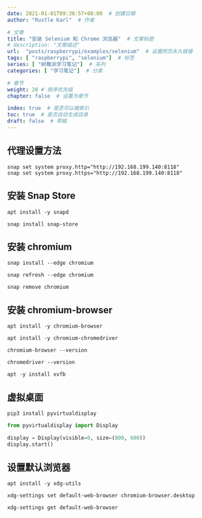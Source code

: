 ```yaml
---
date: 2021-01-01T09:38:57+08:00  # 创建日期
author: "Rustle Karl"  # 作者

# 文章
title: "安装 Selenium 和 Chrome 浏览器"  # 文章标题
# description: "文章描述"
url:  "posts/raspberrypi/examples/selenium"  # 设置网页永久链接
tags: [ "raspberrypi", "selenium"]  # 标签
series: [ "树莓派学习笔记"]  # 系列
categories: [ "学习笔记"]  # 分类

# 章节
weight: 20 # 排序优先级
chapter: false  # 设置为章节

index: true  # 是否可以被索引
toc: true  # 是否自动生成目录
draft: false  # 草稿
---
```


## 代理设置方法

```shell
snap set system proxy.http="http://192.168.199.140:8118"
snap set system proxy.https="http://192.168.199.140:8118"
```

## 安装 Snap Store

```shell
apt install -y snapd
```

```shell
snap install snap-store
```

## 安装 chromium

```shell
snap install --edge chromium
```

```shell
snap refresh --edge chromium
```

```shell
snap remove chromium
```

## 安装 chromium-browser

```shell
apt install -y chromium-browser
```

```shell
apt install -y chromium-chromedriver
```

```shell
chromium-browser --version
```

```shell
chromedriver --version
```

```shell
apt -y install xvfb
```

## 虚拟桌面

```shell
pip3 install pyvirtualdisplay
```

```python
from pyvirtualdisplay import Display

display = Display(visible=0, size=(800, 600))
display.start()
```

## 设置默认浏览器

```shell
apt install -y xdg-utils
```

```shell
xdg-settings set default-web-browser chromium-browser.desktop
```

```shell
xdg-settings get default-web-browser
```
